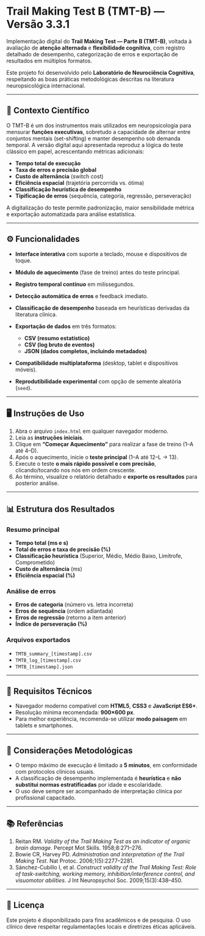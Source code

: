 # Trail Making Test B (TMT-B) — Versão 3.3.1

Implementação digital do **Trail Making Test — Parte B (TMT-B)**, voltada à avaliação de **atenção alternada** e **flexibilidade cognitiva**, com registro detalhado de desempenho, categorização de erros e exportação de resultados em múltiplos formatos.

Este projeto foi desenvolvido pelo **Laboratório de Neurociência Cognitiva**, respeitando as boas práticas metodológicas descritas na literatura neuropsicológica internacional.

---

## 📖 Contexto Científico

O TMT-B é um dos instrumentos mais utilizados em neuropsicologia para mensurar **funções executivas**, sobretudo a capacidade de alternar entre conjuntos mentais (set-shifting) e manter desempenho sob demanda temporal. A versão digital aqui apresentada reproduz a lógica do teste clássico em papel, acrescentando métricas adicionais:

* **Tempo total de execução**
* **Taxa de erros e precisão global**
* **Custo de alternância** (switch cost)
* **Eficiência espacial** (trajetória percorrida vs. ótima)
* **Classificação heurística de desempenho**
* **Tipificação de erros** (sequência, categoria, regressão, perseveração)

A digitalização do teste permite padronização, maior sensibilidade métrica e exportação automatizada para análise estatística.

---

## ⚙️ Funcionalidades

* **Interface interativa** com suporte a teclado, mouse e dispositivos de toque.
* **Módulo de aquecimento** (fase de treino) antes do teste principal.
* **Registro temporal contínuo** em milissegundos.
* **Detecção automática de erros** e feedback imediato.
* **Classificação de desempenho** baseada em heurísticas derivadas da literatura clínica.
* **Exportação de dados** em três formatos:

  * **CSV (resumo estatístico)**
  * **CSV (log bruto de eventos)**
  * **JSON (dados completos, incluindo metadados)**
* **Compatibilidade multiplataforma** (desktop, tablet e dispositivos móveis).
* **Reprodutibilidade experimental** com opção de semente aleatória (`seed`).

---

## 🖥️ Instruções de Uso

1. Abra o arquivo `index.html` em qualquer navegador moderno.
2. Leia as **instruções iniciais**.
3. Clique em **“Começar Aquecimento”** para realizar a fase de treino (1–A até 4–D).
4. Após o aquecimento, inicie o **teste principal** (1–A até 12–L → 13).
5. Execute o teste **o mais rápido possível e com precisão**, clicando/tocando nos nós em ordem crescente.
6. Ao término, visualize o relatório detalhado e **exporte os resultados** para posterior análise.

---

## 📊 Estrutura dos Resultados

### Resumo principal

* **Tempo total (ms e s)**
* **Total de erros e taxa de precisão (%)**
* **Classificação heurística** (Superior, Médio, Médio Baixo, Limítrofe, Comprometido)
* **Custo de alternância** (ms)
* **Eficiência espacial (%)**

### Análise de erros

* **Erros de categoria** (número vs. letra incorreta)
* **Erros de sequência** (ordem adiantada)
* **Erros de regressão** (retorno a item anterior)
* **Índice de perseveração (%)**

### Arquivos exportados

* `TMTB_summary_[timestamp].csv`
* `TMTB_log_[timestamp].csv`
* `TMTB_[timestamp].json`

---

## 📑 Requisitos Técnicos

* Navegador moderno compatível com **HTML5**, **CSS3** e **JavaScript ES6+**.
* Resolução mínima recomendada: **900×600 px**.
* Para melhor experiência, recomenda-se utilizar **modo paisagem** em tablets e smartphones.

---

## 🧪 Considerações Metodológicas

* O tempo máximo de execução é limitado a **5 minutos**, em conformidade com protocolos clínicos usuais.
* A classificação de desempenho implementada é **heurística** e **não substitui normas estratificadas** por idade e escolaridade.
* O uso deve sempre ser acompanhado de interpretação clínica por profissional capacitado.

---

## 📚 Referências

1. Reitan RM. *Validity of the Trail Making Test as an indicator of organic brain damage*. Percept Mot Skills. 1958;8:271–276.
2. Bowie CR, Harvey PD. *Administration and interpretation of the Trail Making Test*. Nat Protoc. 2006;1(5):2277–2281.
3. Sánchez-Cubillo I, et al. *Construct validity of the Trail Making Test: Role of task-switching, working memory, inhibition/interference control, and visuomotor abilities*. J Int Neuropsychol Soc. 2009;15(3):438–450.

---

## 📜 Licença

Este projeto é disponibilizado para fins acadêmicos e de pesquisa. O uso clínico deve respeitar regulamentações locais e diretrizes éticas aplicáveis.
